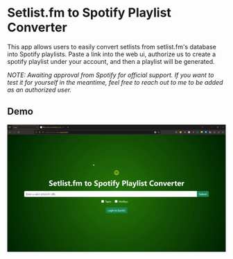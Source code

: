 # Setlist.fm to Spotify Playlist Converter

This app allows users to easily convert setlists from setlist.fm's database into Spotify playlists. Paste a link into the web ui, authorize us to create a spotify playlist under your account, and then a playlist will be generated.

*NOTE: Awaiting approval from Spotify for official support. If you want to test it for yourself in the meantime, feel free to reach out to me to be added as an authorized user.*

## Demo
![Demo GIF](/assets/demo.gif)